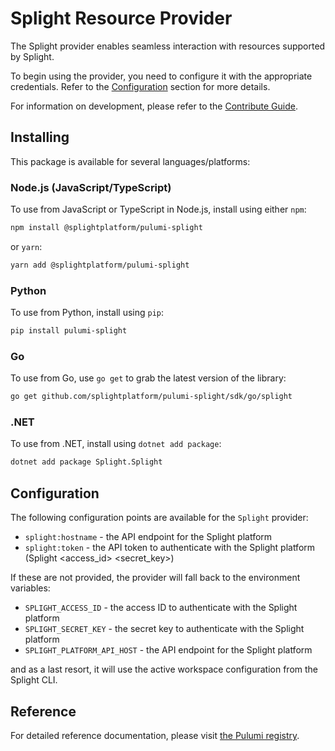 # Splight Resource Provider

The Splight provider enables seamless interaction with resources supported by Splight.

To begin using the provider, you need to configure it with the appropriate credentials. Refer to the [Configuration](#configuration) section for more details.

For information on development, please refer to the [Contribute Guide](CONTRIBUTE.md).

## Installing

This package is available for several languages/platforms:

### Node.js (JavaScript/TypeScript)

To use from JavaScript or TypeScript in Node.js, install using either `npm`:

```bash
npm install @splightplatform/pulumi-splight
```

or `yarn`:

```bash
yarn add @splightplatform/pulumi-splight
```

### Python

To use from Python, install using `pip`:

```bash
pip install pulumi-splight
```

### Go

To use from Go, use `go get` to grab the latest version of the library:

```bash
go get github.com/splightplatform/pulumi-splight/sdk/go/splight
```

### .NET

To use from .NET, install using `dotnet add package`:

```bash
dotnet add package Splight.Splight
```

## Configuration

The following configuration points are available for the `Splight` provider:

- `splight:hostname` - the API endpoint for the Splight platform
- `splight:token` - the API token to authenticate with the Splight platform (Splight <access_id> <secret_key>)

If these are not provided, the provider will fall back to the environment variables:
- `SPLIGHT_ACCESS_ID` - the access ID to authenticate with the Splight platform
- `SPLIGHT_SECRET_KEY` - the secret key to authenticate with the Splight platform
- `SPLIGHT_PLATFORM_API_HOST` - the API endpoint for the Splight platform

and as a last resort, it will use the active workspace configuration from the Splight CLI.

## Reference

For detailed reference documentation, please visit [the Pulumi registry](https://www.pulumi.com/registry/packages/splight/api-docs/).
